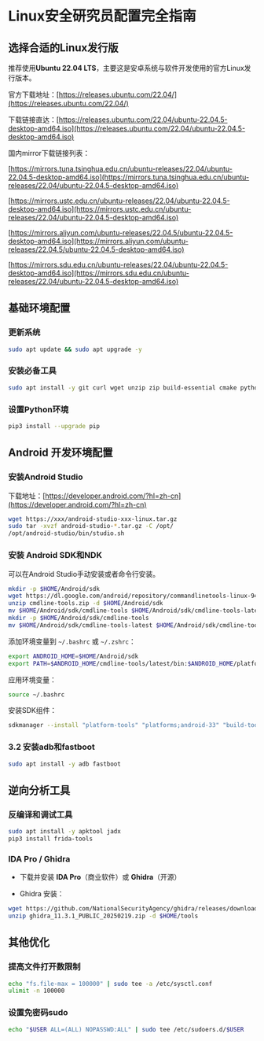 # Linux安全研究员配置完全指南

## 选择合适的Linux发行版

推荐使用**Ubuntu 22.04 LTS**，主要这是安卓系统与软件开发使用的官方Linux发行版本。

官方下载地址：[https://releases.ubuntu.com/22.04/](https://releases.ubuntu.com/22.04/)

下载链接直达：[https://releases.ubuntu.com/22.04/ubuntu-22.04.5-desktop-amd64.iso](https://releases.ubuntu.com/22.04/ubuntu-22.04.5-desktop-amd64.iso)

国内mirror下载链接列表：

[https://mirrors.tuna.tsinghua.edu.cn/ubuntu-releases/22.04/ubuntu-22.04.5-desktop-amd64.iso](https://mirrors.tuna.tsinghua.edu.cn/ubuntu-releases/22.04/ubuntu-22.04.5-desktop-amd64.iso)

[https://mirrors.ustc.edu.cn/ubuntu-releases/22.04/ubuntu-22.04.5-desktop-amd64.iso](https://mirrors.ustc.edu.cn/ubuntu-releases/22.04/ubuntu-22.04.5-desktop-amd64.iso)

[https://mirrors.aliyun.com/ubuntu-releases/22.04.5/ubuntu-22.04.5-desktop-amd64.iso](https://mirrors.aliyun.com/ubuntu-releases/22.04.5/ubuntu-22.04.5-desktop-amd64.iso)

[https://mirrors.sdu.edu.cn/ubuntu-releases/22.04/ubuntu-22.04.5-desktop-amd64.iso](https://mirrors.sdu.edu.cn/ubuntu-releases/22.04/ubuntu-22.04.5-desktop-amd64.iso)

## 基础环境配置

### 更新系统

```bash
sudo apt update && sudo apt upgrade -y
```

### 安装必备工具

```bash
sudo apt install -y git curl wget unzip zip build-essential cmake python3 python3-pip openjdk-17-jdk
```

### 设置Python环境

```bash
pip3 install --upgrade pip
```

## Android 开发环境配置

### 安装Android Studio

下载地址：[https://developer.android.com/?hl=zh-cn](https://developer.android.com/?hl=zh-cn)

```bash
wget https://xxx/android-studio-xxx-linux.tar.gz
sudo tar -xvzf android-studio-*.tar.gz -C /opt/
/opt/android-studio/bin/studio.sh
```

### 安装 Android SDK和NDK

可以在Android Studio手动安装或者命令行安装。

```bash
mkdir -p $HOME/Android/sdk
wget https://dl.google.com/android/repository/commandlinetools-linux-9477386_latest.zip -O cmdline-tools.zip
unzip cmdline-tools.zip -d $HOME/Android/sdk
mv $HOME/Android/sdk/cmdline-tools $HOME/Android/sdk/cmdline-tools-latest
mkdir -p $HOME/Android/sdk/cmdline-tools
mv $HOME/Android/sdk/cmdline-tools-latest $HOME/Android/sdk/cmdline-tools/latest
```

添加环境变量到 `~/.bashrc` 或 `~/.zshrc`：

```bash
export ANDROID_HOME=$HOME/Android/sdk
export PATH=$ANDROID_HOME/cmdline-tools/latest/bin:$ANDROID_HOME/platform-tools:$ANDROID_HOME/tools:$PATH
```

应用环境变量：

```bash
source ~/.bashrc
```

安装SDK组件：

```bash
sdkmanager --install "platform-tools" "platforms;android-33" "build-tools;33.0.2"
```

### 3.2 安装adb和fastboot

```bash
sudo apt install -y adb fastboot
```

## 逆向分析工具

### 反编译和调试工具

```bash
sudo apt install -y apktool jadx
pip3 install frida-tools
```

### IDA Pro / Ghidra

- 下载并安装 **IDA Pro**（商业软件）或 **Ghidra**（开源）

- Ghidra 安装：

```bash
wget https://github.com/NationalSecurityAgency/ghidra/releases/download/Ghidra_11.3.1_build/ghidra_11.3.1_PUBLIC_20250219.zip
unzip ghidra_11.3.1_PUBLIC_20250219.zip -d $HOME/tools
```

## 其他优化

### 提高文件打开数限制

```bash
echo "fs.file-max = 100000" | sudo tee -a /etc/sysctl.conf
ulimit -n 100000
```

### 设置免密码sudo

```bash
echo "$USER ALL=(ALL) NOPASSWD:ALL" | sudo tee /etc/sudoers.d/$USER
```
